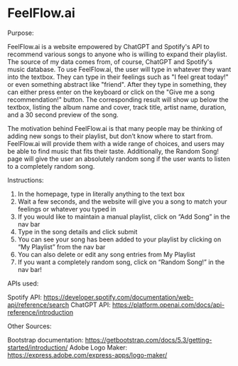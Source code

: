 # FeelFlow.ai
Purpose:

FeelFlow.ai is a website empowered by ChatGPT and Spotify's API to recommend various songs to anyone who is willing to expand their playlist. The source of my data comes from, of course, ChatGPT and Spotify's music database. To use FeelFlow.ai, the user will type in whatever they want into the textbox. They can type in their feelings such as "I feel great today!" or even something abstract like "friend". After they type in something, they can either press enter on the keyboard or click on the "Give me a song recommendation!" button. The corresponding result will show up below the textbox, listing the album name and cover, track title, artist name, duration, and a 30 second preview of the song. 

The motivation behind FeelFlow.ai is that many people may be thinking of adding new songs to their playlist, but don’t know where to start from. FeelFlow.ai will provide them with a wide range of choices, and users may be able to find music that fits their taste. Additionally, the Random Song! page will give the user an absolutely random song if the user wants to listen to a completely random song.

Instructions:

1. In the homepage, type in literally anything to the text box
2. Wait a few seconds, and the website will give you a song to match your feelings or whatever you typed in
3. If you would like to maintain a manual playlist, click on “Add Song” in the nav bar
4. Type in the song details and click submit
5. You can see your song has been added to your playlist by clicking on “My Playlist” from the nav bar
6. You can also delete or edit any song entries from My Playlist
7. If you want a completely random song, click on “Random Song!” in the nav bar!


APIs used:

Spotify API: https://developer.spotify.com/documentation/web-api/reference/search
ChatGPT API: https://platform.openai.com/docs/api-reference/introduction

Other Sources:

Bootstrap documentation: https://getbootstrap.com/docs/5.3/getting-started/introduction/
Adobe Logo Maker: https://express.adobe.com/express-apps/logo-maker/
